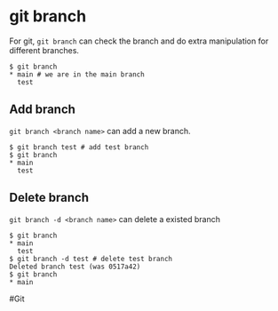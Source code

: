 # git branch

For git, `git branch` can check the branch and do extra manipulation for different branches.

``` shell
$ git branch
* main # we are in the main branch
  test
```

## Add branch

`git branch <branch name>` can add a new branch. 

``` shell
$ git branch test # add test branch
$ git branch
* main
  test
```

## Delete branch 

`git branch -d <branch name>` can delete a existed branch

``` shell
$ git branch
* main
  test 
$ git branch -d test # delete test branch
Deleted branch test (was 0517a42)
$ git branch 
* main
```

#Git 

